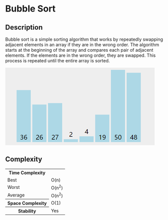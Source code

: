 # Bubble Sort

## Description

Bubble sort is a simple sorting algorithm that works by repeatedly swapping adjacent elements in an array if they are in the wrong order. The algorithm starts at the beginning of the array and compares each pair of adjacent elements. If the elements are in the wrong order, they are swapped. This process is repeated until the entire array is sorted.

![Bubble sort](bubble-sort.gif)

## Complexity

<table border="0"><tbody>
<tr><th><strong>Time Complexity</strong></th>
<td>&nbsp;</td>
</tr><tr><td>Best</td>
	<td>O(n)</td>
</tr><tr><td>Worst</td>
	<td>O(n<sup>2</sup>)</td>
</tr><tr><td>Average</td>
	<td>O(n<sup>2</sup>)</td>
</tr><tr><th><strong>Space Complexity</strong></th>
	<td>O(1)</td>
</tr><tr><th><strong>Stability</strong></th>
	<td>Yes</td>
</tr></tbody>
</table>
